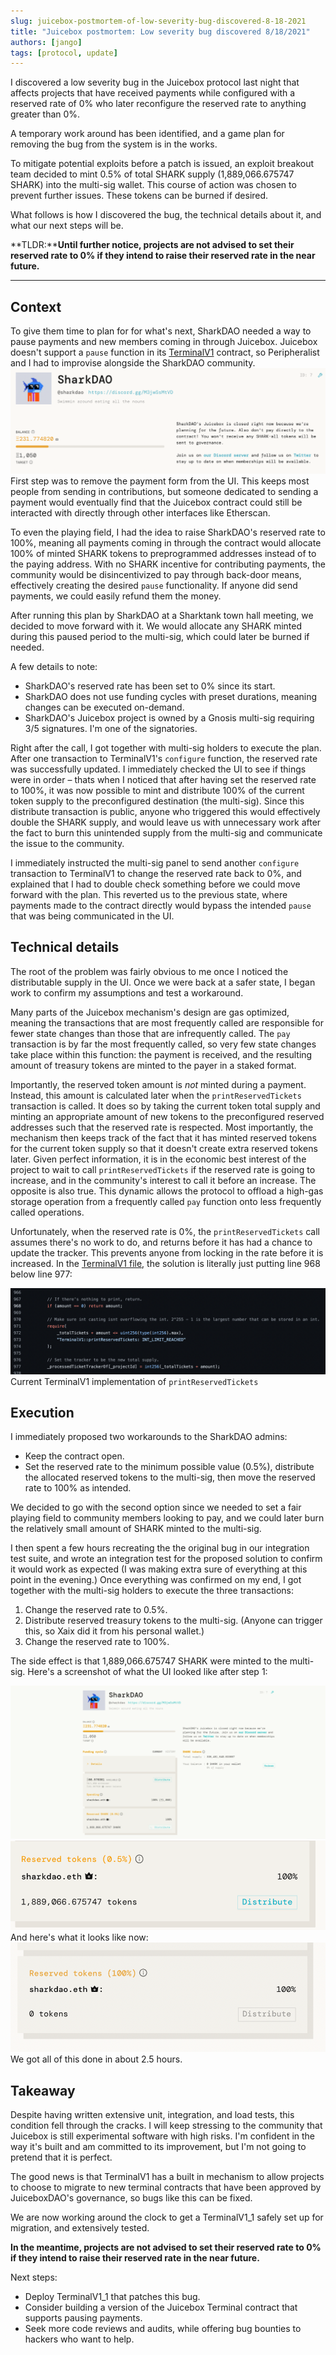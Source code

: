 ```yaml
---
slug: juicebox-postmortem-of-low-severity-bug-discovered-8-18-2021
title: "Juicebox postmortem: Low severity bug discovered 8/18/2021"
authors: [jango]
tags: [protocol, update]
---
```


I discovered a low severity bug in the Juicebox protocol last night that affects projects that have received payments while configured with a reserved rate of 0% who later reconfigure the reserved rate to anything greater than 0%.

A temporary work around has been identified, and a game plan for removing the bug from the system is in the works.

To mitigate potential exploits before a patch is issued, an exploit breakout team decided to mint 0.5% of total SHARK supply (1,889,066.675747 SHARK) into the multi-sig wallet. This course of action was chosen to prevent further issues. These tokens can be burned if desired.

What follows is how I discovered the bug, the technical details about it, and what our next steps will be.

**TLDR:****Until further notice, projects are not advised to set their reserved rate to 0% if they intend to raise their reserved rate in the near future.**

---

## Context

To give them time to plan for for what's next, SharkDAO needed a way to pause payments and new members coming in through Juicebox. Juicebox doesn't support a `pause` function in its [TerminalV1](https://etherscan.io/address/0xd569D3CCE55b71a8a3f3C418c329A66e5f714431) contract, so Peripheralist and I had to improvise alongside the SharkDAO community.
![](image.png)
First step was to remove the payment form from the UI. This keeps most people from sending in contributions, but someone dedicated to sending a payment would eventually find that the Juicebox contract could still be interacted with directly through other interfaces like Etherscan.

To even the playing field, I had the idea to raise SharkDAO's reserved rate to 100%, meaning all payments coming in through the contract would allocate 100% of minted SHARK tokens to preprogrammed addresses instead of to the paying address. With no SHARK incentive for contributing payments, the community would be disincentivized to pay through back-door means, effectively creating the desired `pause` functionality. If anyone did send payments, we could easily refund them the money.

After running this plan by SharkDAO at a Sharktank town hall meeting, we decided to move forward with it. We would allocate any SHARK minted during this paused period to the multi-sig, which could later be burned if needed.

A few details to note: 

- SharkDAO's reserved rate has been set to 0% since its start. 
- SharkDAO does not use funding cycles with preset durations, meaning changes can be executed on-demand. 
- SharkDAO's Juicebox project is owned by a Gnosis multi-sig requiring 3/5 signatures. I'm one of the signatories.

Right after the call, I got together with multi-sig holders to execute the plan. After one transaction to TerminalV1's `configure` function, the reserved rate was successfully updated. I immediately checked the UI to see if things were in order – thats when I noticed that after having set the reserved rate to 100%, it was now possible to mint and distribute 100% of the current token supply to the preconfigured destination (the multi-sig). Since this distribute transaction is public, anyone who triggered this would effectively double the SHARK supply, and would leave us with unnecessary work after the fact to burn this unintended supply from the multi-sig and communicate the issue to the community.

I immediately instructed the multi-sig panel to send another `configure` transaction to TerminalV1 to change the reserved rate back to 0%, and explained that I had to double check something before we could move forward with the plan. This reverted us to the previous state, where payments made to the contract directly would bypass the intended `pause` that was being communicated in the UI.

## Technical details

The root of the problem was fairly obvious to me once I noticed the distributable supply in the UI. Once we were back at a safer state, I began work to confirm my assumptions and test a workaround.

Many parts of the Juicebox mechanism's design are gas optimized, meaning the transactions that are most frequently called are responsible for fewer state changes than those that are infrequently called. The `pay` transaction is by far the most frequently called, so very few state changes take place within this function: the payment is received, and the resulting amount of treasury tokens are minted to the payer in a staked format.

Importantly, the reserved token amount is *not* minted during a payment. Instead, this amount is calculated later when the `printReservedTickets` transaction is called. It does so by taking the current token total supply and minting an appropriate amount of new tokens to the preconfigured reserved addresses such that the reserved rate is respected. Most importantly, the mechanism then keeps track of the fact that it has minted reserved tokens for the current token supply so that it doesn't create extra reserved tokens later. Given perfect information, it is in the economic best interest of the project to wait to call `printReservedTickets` if the reserved rate is going to increase, and in the community's interest to call it before an increase. The opposite is also true. This dynamic allows the protocol to offload a high-gas storage operation from a frequently called `pay` function onto less frequently called operations.

Unfortunately, when the reserved rate is 0%, the `printReservedTickets` call assumes there's no work to do, and returns before it has had a chance to update the tracker. This prevents anyone from locking in the rate before it is increased. In the [TerminalV1 file](https://github.com/jbx-protocol/juicehouse/blob/3555d7baf7fa8ba4bc350140201805c740e3df4e/packages/hardhat/contracts/TerminalV1.sol#L968), the solution is literally just putting line 968 below line 977:

![](image-1.png)Current TerminalV1 implementation of `printReservedTickets`
## Execution

I immediately proposed two workarounds to the SharkDAO admins:

- Keep the contract open.
- Set the reserved rate to the minimum possible value (0.5%), distribute the allocated reserved tokens to the multi-sig, then move the reserved rate to 100% as intended.

We decided to go with the second option since we needed to set a fair playing field to community members looking to pay, and we could later burn the relatively small amount of SHARK minted to the multi-sig.

I then spent a few hours recreating the the original bug in our integration test suite, and wrote an integration test for the proposed solution to confirm it would work as expected (I was making extra sure of everything at this point in the evening.) Once everything was confirmed on my end, I got together with the multi-sig holders to execute the three transactions:

1. Change the reserved rate to 0.5%.
2. Distribute reserved treasury tokens to the multi-sig. (Anyone can trigger this, so Xaix did it from his personal wallet.)
3. Change the reserved rate to 100%.

The side effect is that 1,889,066.675747 SHARK were minted to the multi-sig. Here's a screenshot of what the UI looked like after step 1:

![](Screen-Shot-2021-08-19-at-12.43.52-AM-1.png)![](Screen-Shot-2021-08-19-at-12.41.21-AM.png)
And here's what it looks like now:
![](image-2.png)
We got all of this done in about 2.5 hours.

## Takeaway

Despite having written extensive unit, integration, and load tests, this condition fell through the cracks. I will keep stressing to the community that Juicebox is still experimental software with high risks. I'm confident in the way it's built and am committed to its improvement, but I'm not going to pretend that it is perfect.

The good news is that TerminalV1 has a built in mechanism to allow projects to choose to migrate to new terminal contracts that have been approved by JuiceboxDAO's governance, so bugs like this can be fixed. 

We are now working around the clock to get a TerminalV1_1 safely set up for migration, and extensively tested.

**In the meantime, projects are not advised to set their reserved rate to 0% if they intend to raise their reserved rate in the near future.**

Next steps:

- Deploy TerminalV1_1 that patches this bug.
- Consider building a version of the Juicebox Terminal contract that supports pausing payments.
- Seek more code reviews and audits, while offering bug bounties to hackers who want to help.
